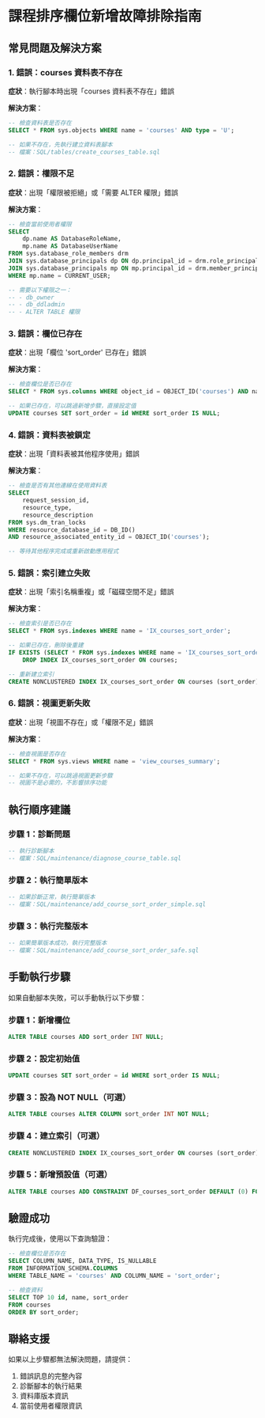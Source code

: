 # 課程排序欄位新增故障排除指南

## 常見問題及解決方案

### 1. **錯誤：courses 資料表不存在**
**症狀**：執行腳本時出現「courses 資料表不存在」錯誤

**解決方案**：
```sql
-- 檢查資料表是否存在
SELECT * FROM sys.objects WHERE name = 'courses' AND type = 'U';

-- 如果不存在，先執行建立資料表腳本
-- 檔案：SQL/tables/create_courses_table.sql
```

### 2. **錯誤：權限不足**
**症狀**：出現「權限被拒絕」或「需要 ALTER 權限」錯誤

**解決方案**：
```sql
-- 檢查當前使用者權限
SELECT 
    dp.name AS DatabaseRoleName,
    mp.name AS DatabaseUserName
FROM sys.database_role_members drm
JOIN sys.database_principals dp ON dp.principal_id = drm.role_principal_id
JOIN sys.database_principals mp ON mp.principal_id = drm.member_principal_id
WHERE mp.name = CURRENT_USER;

-- 需要以下權限之一：
-- - db_owner
-- - db_ddladmin
-- - ALTER TABLE 權限
```

### 3. **錯誤：欄位已存在**
**症狀**：出現「欄位 'sort_order' 已存在」錯誤

**解決方案**：
```sql
-- 檢查欄位是否已存在
SELECT * FROM sys.columns WHERE object_id = OBJECT_ID('courses') AND name = 'sort_order';

-- 如果已存在，可以跳過新增步驟，直接設定值
UPDATE courses SET sort_order = id WHERE sort_order IS NULL;
```

### 4. **錯誤：資料表被鎖定**
**症狀**：出現「資料表被其他程序使用」錯誤

**解決方案**：
```sql
-- 檢查是否有其他連線在使用資料表
SELECT 
    request_session_id,
    resource_type,
    resource_description
FROM sys.dm_tran_locks
WHERE resource_database_id = DB_ID() 
AND resource_associated_entity_id = OBJECT_ID('courses');

-- 等待其他程序完成或重新啟動應用程式
```

### 5. **錯誤：索引建立失敗**
**症狀**：出現「索引名稱重複」或「磁碟空間不足」錯誤

**解決方案**：
```sql
-- 檢查索引是否已存在
SELECT * FROM sys.indexes WHERE name = 'IX_courses_sort_order';

-- 如果已存在，刪除後重建
IF EXISTS (SELECT * FROM sys.indexes WHERE name = 'IX_courses_sort_order')
    DROP INDEX IX_courses_sort_order ON courses;

-- 重新建立索引
CREATE NONCLUSTERED INDEX IX_courses_sort_order ON courses (sort_order);
```

### 6. **錯誤：視圖更新失敗**
**症狀**：出現「視圖不存在」或「權限不足」錯誤

**解決方案**：
```sql
-- 檢查視圖是否存在
SELECT * FROM sys.views WHERE name = 'view_courses_summary';

-- 如果不存在，可以跳過視圖更新步驟
-- 視圖不是必需的，不影響排序功能
```

## 執行順序建議

### 步驟 1：診斷問題
```sql
-- 執行診斷腳本
-- 檔案：SQL/maintenance/diagnose_course_table.sql
```

### 步驟 2：執行簡單版本
```sql
-- 如果診斷正常，執行簡單版本
-- 檔案：SQL/maintenance/add_course_sort_order_simple.sql
```

### 步驟 3：執行完整版本
```sql
-- 如果簡單版本成功，執行完整版本
-- 檔案：SQL/maintenance/add_course_sort_order_safe.sql
```

## 手動執行步驟

如果自動腳本失敗，可以手動執行以下步驟：

### 步驟 1：新增欄位
```sql
ALTER TABLE courses ADD sort_order INT NULL;
```

### 步驟 2：設定初始值
```sql
UPDATE courses SET sort_order = id WHERE sort_order IS NULL;
```

### 步驟 3：設為 NOT NULL（可選）
```sql
ALTER TABLE courses ALTER COLUMN sort_order INT NOT NULL;
```

### 步驟 4：建立索引（可選）
```sql
CREATE NONCLUSTERED INDEX IX_courses_sort_order ON courses (sort_order);
```

### 步驟 5：新增預設值（可選）
```sql
ALTER TABLE courses ADD CONSTRAINT DF_courses_sort_order DEFAULT (0) FOR sort_order;
```

## 驗證成功

執行完成後，使用以下查詢驗證：

```sql
-- 檢查欄位是否存在
SELECT COLUMN_NAME, DATA_TYPE, IS_NULLABLE 
FROM INFORMATION_SCHEMA.COLUMNS 
WHERE TABLE_NAME = 'courses' AND COLUMN_NAME = 'sort_order';

-- 檢查資料
SELECT TOP 10 id, name, sort_order 
FROM courses 
ORDER BY sort_order;
```

## 聯絡支援

如果以上步驟都無法解決問題，請提供：
1. 錯誤訊息的完整內容
2. 診斷腳本的執行結果
3. 資料庫版本資訊
4. 當前使用者權限資訊 